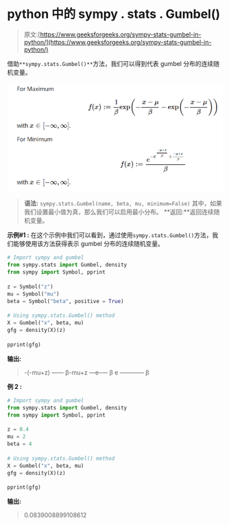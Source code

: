 # python 中的 sympy . stats . Gumbel()

> 原文:[https://www.geeksforgeeks.org/sympy-stats-gumbel-in-python/](https://www.geeksforgeeks.org/sympy-stats-gumbel-in-python/)

借助`**sympy.stats.Gumbel()**`方法，我们可以得到代表 gumbel 分布的连续随机变量。

![](img/16a9375adc799d2672b92d01d877b0b6.png)

> **语法:** `sympy.stats.Gumbel(name, beta, mu, minimum=False)`
> 其中，如果我们设置最小值为真，那么我们可以启用最小分布。
> **返回:**返回连续随机变量。

**示例#1 :**
在这个示例中我们可以看到，通过使用`sympy.stats.Gumbel()`方法，我们能够使用该方法获得表示 gumbel 分布的连续随机变量。

```py
# Import sympy and gumbel
from sympy.stats import Gumbel, density
from sympy import Symbol, pprint

z = Symbol("z")
mu = Symbol("mu")
beta = Symbol("beta", positive = True)

# Using sympy.stats.Gumbel() method
X = Gumbel("x", beta, mu)
gfg = density(X)(z)

pprint(gfg)
```

**输出:**

> -(-mu+z)
> ——
> β-mu+z
> —e–—
> β
> e
> ————
> β

**例 2 :**

```py
# Import sympy and gumbel
from sympy.stats import Gumbel, density
from sympy import Symbol, pprint

z = 0.4
mu = 2
beta = 4

# Using sympy.stats.Gumbel() method
X = Gumbel("x", beta, mu)
gfg = density(X)(z)

pprint(gfg)
```

**输出:**

> 0.0839008899108612
